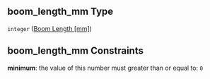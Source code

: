 ## boom_length_mm Type

`integer` ([Boom Length \[mm\]](iea43_wra_data_model-properties-measurement-location-measurement-location-properties-measurement-point-items-properties-mounting-arrangement-items-properties-boom-length-mm.md))

## boom_length_mm Constraints

**minimum**: the value of this number must greater than or equal to: `0`
